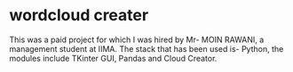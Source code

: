 # wordcloud creater
 This was a paid project for which I was hired by Mr- MOIN RAWANI, a management student at IIMA.
 The stack that has been used is- Python, the modules include TKinter GUI, Pandas and Cloud Creator.
